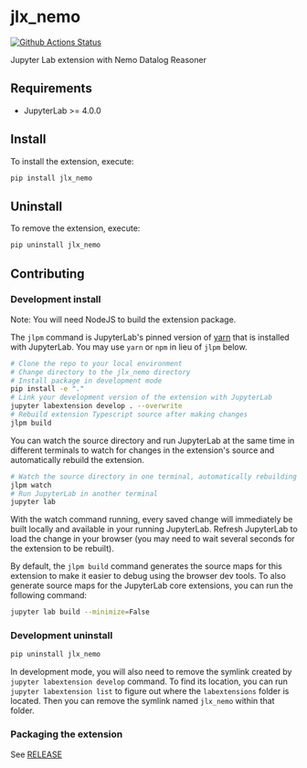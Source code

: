 # jlx_nemo

[![Github Actions Status](https://github.com/DanCat6300/nemo-jupyterlab/workflows/Build/badge.svg)](https://github.com/DanCat6300/nemo-jupyterlab/actions/workflows/build.yml)

Jupyter Lab extension with Nemo Datalog Reasoner

## Requirements

- JupyterLab >= 4.0.0

## Install

To install the extension, execute:

```bash
pip install jlx_nemo
```

## Uninstall

To remove the extension, execute:

```bash
pip uninstall jlx_nemo
```

## Contributing

### Development install

Note: You will need NodeJS to build the extension package.

The `jlpm` command is JupyterLab's pinned version of
[yarn](https://yarnpkg.com/) that is installed with JupyterLab. You may use
`yarn` or `npm` in lieu of `jlpm` below.

```bash
# Clone the repo to your local environment
# Change directory to the jlx_nemo directory
# Install package in development mode
pip install -e "."
# Link your development version of the extension with JupyterLab
jupyter labextension develop . --overwrite
# Rebuild extension Typescript source after making changes
jlpm build
```

You can watch the source directory and run JupyterLab at the same time in different terminals to watch for changes in the extension's source and automatically rebuild the extension.

```bash
# Watch the source directory in one terminal, automatically rebuilding when needed
jlpm watch
# Run JupyterLab in another terminal
jupyter lab
```

With the watch command running, every saved change will immediately be built locally and available in your running JupyterLab. Refresh JupyterLab to load the change in your browser (you may need to wait several seconds for the extension to be rebuilt).

By default, the `jlpm build` command generates the source maps for this extension to make it easier to debug using the browser dev tools. To also generate source maps for the JupyterLab core extensions, you can run the following command:

```bash
jupyter lab build --minimize=False
```

### Development uninstall

```bash
pip uninstall jlx_nemo
```

In development mode, you will also need to remove the symlink created by `jupyter labextension develop`
command. To find its location, you can run `jupyter labextension list` to figure out where the `labextensions`
folder is located. Then you can remove the symlink named `jlx_nemo` within that folder.

### Packaging the extension

See [RELEASE](RELEASE.md)
